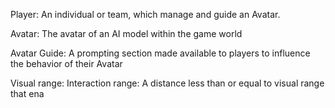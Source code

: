 Player: An individual or team, which manage and guide an Avatar.

Avatar: The avatar of an AI model within the game world

Avatar Guide: A prompting section made available to players to influence the behavior of their Avatar

Visual range: 
Interaction range: A distance less than or equal to visual range that ena
